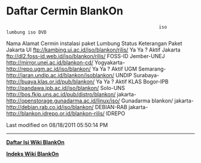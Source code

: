 # Daftar Cermin BlankOn
                                                             iso       lumbung iso DVD
Nama        Alamat Cermin                                    instalasi paket   Lumbung Status Keterangan
                                                                               Paket
Jakarta UI  ​ftp://kambing.ui.ac.id/iso/blankon/rilis/     Ya        Ya      ?       Aktif
Jakarta     ​ftp://dl2.foss-id.web.id/iso/blankon/rilis/
FOSS-ID
Jember-UNEJ ​http://mirror.unej.ac.id/blankon-cd/
Yogyakarta- ​http://repo.ugm.ac.id/iso/blankon/            Ya        Ya      ?       Aktif
UGM
Semarang-   ​http://jaran.undip.ac.id/blankon/isoblankon/
UNDIP
Surabaya-   ​http://buaya.klas.or.id/pub/blankon/          Ya        Ya      ?       Aktif
KLAS
Bogor-IPB   ​http://pandawa.ipb.ac.id/iso/blankon/
Solo-UNS    ​http://bos.fkip.uns.ac.id/pub/distro/blankon/
jakarta-    ​http://openstorage.gunadarma.ac.id/linux/iso/
Gunadarma   blankon/
jakarta-    ​http://debian.rab.co.id/iso/blankon/
DEBIAN-RAB
jakarta-    ​http://blankon.idrepo.or.id/blankon-rilis/
IDREPO

Last modified on 08/18/2011 05:50:14 PM

---
[**Daftar Isi Wiki BlankOn**](/DaftarIsi/README.md)
 
[**Indeks Wiki BlankOn**](/Indeks.md)
